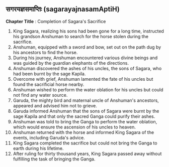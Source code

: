## सगरयज्ञसमाप्तिः (sagarayajnasamAptiH)

**Chapter Title** : Completion of Sagara's Sacrifice

1. King Sagara, realizing his sons had been gone for a long time, instructed his grandson Anshuman to search for the horse stolen during the sacrifice.
2. Anshuman, equipped with a sword and bow, set out on the path dug by his ancestors to find the horse.
3. During his journey, Anshuman encountered various divine beings and was guided by the guardian elephants of the directions.
4. Anshuman discovered the ashes of his uncles, the sons of Sagara, who had been burnt by the sage Kapila.
5. Overcome with grief, Anshuman lamented the fate of his uncles but found the sacrificial horse nearby.
6. Anshuman wished to perform the water oblation for his uncles but could not find any water source.
7. Garuda, the mighty bird and maternal uncle of Anshuman's ancestors, appeared and advised him not to grieve.
8. Garuda informed Anshuman that the sons of Sagara were burnt by the sage Kapila and that only the sacred Ganga could purify their ashes.
9. Anshuman was told to bring the Ganga to perform the water oblation, which would ensure the ascension of his uncles to heaven.
10. Anshuman returned with the horse and informed King Sagara of the events, including Garuda's advice.
11. King Sagara completed the sacrifice but could not bring the Ganga to earth during his lifetime.
12. After ruling for thirty thousand years, King Sagara passed away without fulfilling the task of bringing the Ganga.
